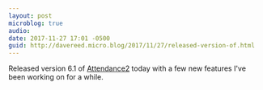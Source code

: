 ```yaml
---
layout: post
microblog: true
audio: 
date: 2017-11-27 17:01 -0500
guid: http://davereed.micro.blog/2017/11/27/released-version-of.html
---
```

Released version 6.1 of [Attendance2](https://itunes.apple.com/us/app/attendance2/id536206472?mt=8) today with a few new features I've been working on for a while.
